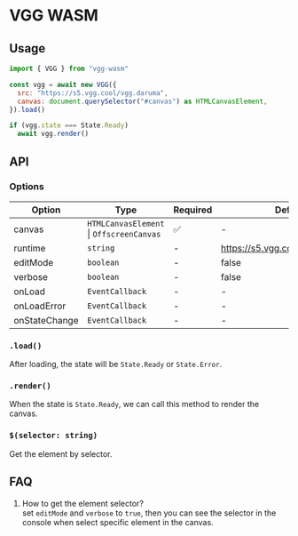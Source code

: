 # VGG WASM

## Usage

```js
import { VGG } from "vgg-wasm"

const vgg = await new VGG({
  src: "https://s5.vgg.cool/vgg.daruma",
  canvas: document.querySelector("#canvas") as HTMLCanvasElement,
}).load()

if (vgg.state === State.Ready)
  await vgg.render()
```

## API

### Options

<!-- src: string
  runtime?: string
  editMode?: boolean
  verbose?: boolean
  dicUrl?: string
  onLoad?: EventCallback
  onLoadError?: EventCallback
  onStateChange?: EventCallback -->

| Option        | Type                                     | Required | Default                            |
| ------------- | ---------------------------------------- | -------- | ---------------------------------- |
| canvas        | `HTMLCanvasElement` \| `OffscreenCanvas` | ✅       | -                                  |
| runtime       | `string`                                 | -        | https://s5.vgg.cool/runtime/latest |
| editMode      | `boolean`                                | -        | false                              |
| verbose       | `boolean`                                | -        | false                              |
| onLoad        | `EventCallback`                          | -        | -                                  |
| onLoadError   | `EventCallback`                          | -        | -                                  |
| onStateChange | `EventCallback`                          | -        | -                                  |

### `.load()`

After loading, the state will be `State.Ready` or `State.Error`.

### `.render()`

When the state is `State.Ready`, we can call this method to render the canvas.

### `$(selector: string)`

Get the element by selector.

## FAQ

1. How to get the element selector?\
   set `editMode` and `verbose` to `true`, then you can see the selector in the console when select specific element in the canvas.
